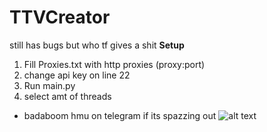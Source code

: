 # TTVCreator
still has bugs but who tf gives a shit
**Setup**
1. Fill Proxies.txt with http proxies (proxy:port)
2. change api key on line 22
3. Run main.py
4. select amt of threads
- badaboom
hmu on telegram if its spazzing out
![alt text](https://media.tenor.com/images/c78f273d8f6a182827a539302582adb6/tenor.gif)
